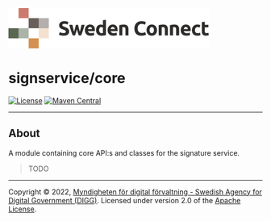 ![Logo](../docs/images/sweden-connect.png)


# signservice/core

[![License](https://img.shields.io/badge/License-Apache%202.0-blue.svg)](https://opensource.org/licenses/Apache-2.0) [![Maven Central](https://maven-badges.herokuapp.com/maven-central/se.swedenconnect.signservice/signservice-core/badge.svg)](https://maven-badges.herokuapp.com/maven-central/se.swedenconnect.signservice/signservice-core)

-----

## About

A module containing core API:s and classes for the signature service.

> TODO

-----

Copyright &copy; 2022, [Myndigheten för digital förvaltning - Swedish Agency for Digital Government (DIGG)](http://www.digg.se). Licensed under version 2.0 of the [Apache License](http://www.apache.org/licenses/LICENSE-2.0).